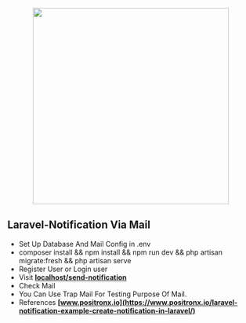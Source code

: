 <p align="center"><a href="https://laravel.com" target="_blank"><img src="https://raw.githubusercontent.com/laravel/art/master/logo-lockup/5%20SVG/2%20CMYK/1%20Full%20Color/laravel-logolockup-cmyk-red.svg" width="400"></a></p>

## Laravel-Notification Via Mail

- Set Up Database And Mail Config in .env
- composer install && npm install && npm run dev && php artisan migrate:fresh && php artisan serve
- Register User or Login user
- Visit **[localhost/send-notification](http://127.0.0.1:8000/send-notification)**
- Check Mail
- You Can Use Trap Mail For Testing Purpose Of Mail.
- References **[www.positronx.io](https://www.positronx.io/laravel-notification-example-create-notification-in-laravel/)**

